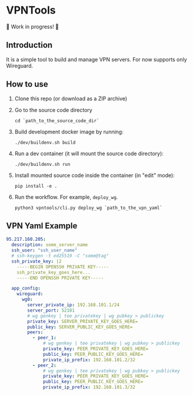 # VPNTools

🚧 Work in progress! 🚧

## Introduction
It is a simple tool to build and manage VPN servers.
For now supports only Wireguard.

## How to use

1. Clone this repo (or download as a ZIP archive)
1. Go to the source code directory

    ```text
    cd `path_to_the_source_code_dir` 
    ```
1. Build development docker image by running:

    ```text
    ./dev/buildenv.sh build
    ```
1. Run a dev container (it will mount the source code directory):

    ```text
    ./dev/buildenv.sh run
    ```
1. Install mounted source code inside the container (in "edit" mode):

    ```text
    pip install -e .
    ```
1. Run the workflow. For example, `deploy_wg`.
    ```text
    python3 vpntools/cli.py deploy_wg `path_to_the_vpn_yaml`
    ```

## VPN Yaml Example

```yaml
95.217.160.205:
  description: some_server_name
  ssh_user: "ssh_user_name"
  # ssh-keygen -t ed25519 -C "some@tag"
  ssh_private_key: |2
    -----BEGIN OPENSSH PRIVATE KEY-----
    ssh_private_key_goes_here...
    -----END OPENSSH PRIVATE KEY-----

  app_config:
    wireguard:
      wg0:
        server_private_ip: 192.168.101.1/24
        server_port: 52101
        # wg genkey | tee privatekey | wg pubkey > publickey
        private_key: SERVER_PRIVATE_KEY_GOES_HERE=
        public_key: SERVER_PUBLIC_KEY_GOES_HERE=
        peers:
          - peer_1:
              # wg genkey | tee privatekey | wg pubkey > publickey
              private_key: PEER_PRIVATE_KEY_GOES_HERE=
              public_key: PEER_PUBLIC_KEY_GOES_HERE=
              private_ip_prefix: 192.168.101.2/32
          - peer_2:
              # wg genkey | tee privatekey | wg pubkey > publickey
              private_key: PEER_PRIVATE_KEY_GOES_HERE=
              public_key: PEER_PUBLIC_KEY_GOES_HERE=
              private_ip_prefix: 192.168.101.3/32
```